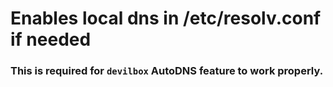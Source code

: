 # Enables local dns in /etc/resolv.conf if needed

### This is required for `devilbox` AutoDNS feature to work properly.
